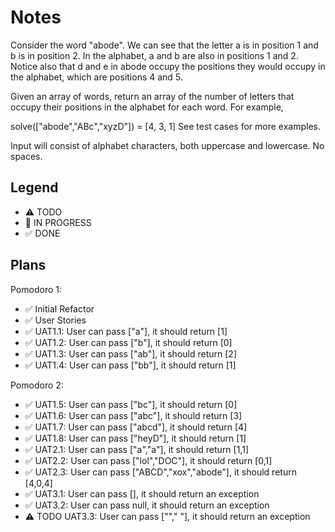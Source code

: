 # Notes

Consider the word "abode". We can see that the letter a is in position 1 and b is in position 2. In the alphabet, a and b are also in positions 1 and 2. Notice also that d and e in abode occupy the positions they would occupy in the alphabet, which are positions 4 and 5.

Given an array of words, return an array of the number of letters that occupy their positions in the alphabet for each word. For example,

solve(["abode","ABc","xyzD"]) = [4, 3, 1]
See test cases for more examples.

Input will consist of alphabet characters, both uppercase and lowercase. No spaces.

## Legend
- ⚠ TODO
- 🚧 IN PROGRESS
- ✅ DONE

## Plans

Pomodoro 1:
- ✅ Initial Refactor
- ✅ User Stories
- ✅ UAT1.1: User can pass ["a"], it should return [1] 
- ✅ UAT1.2: User can pass ["b"], it should return [0] 
- ✅ UAT1.3: User can pass ["ab"], it should return [2] 
- ✅ UAT1.4: User can pass ["bb"], it should return [1]

Pomodoro 2:
- ✅ UAT1.5: User can pass ["bc"], it should return [0]
- ✅ UAT1.6: User can pass ["abc"], it should return [3]
- ✅ UAT1.7: User can pass ["abcd"], it should return [4]
- ✅ UAT1.8: User can pass ["heyD"], it should return [1]
- ✅ UAT2.1: User can pass ["a","a"], it should return [1,1] 
- ✅ UAT2.2: User can pass ["lol","DOC"], it should return [0,1] 
- ✅ UAT2.3: User can pass ["ABCD","xox","abode"], it should return [4,0,4]
- ✅ UAT3.1: User can pass [], it should return an exception
- ✅ UAT3.2: User can pass null, it should return an exception
- ⚠ TODO UAT3.3: User can pass [""," "], it should return an exception